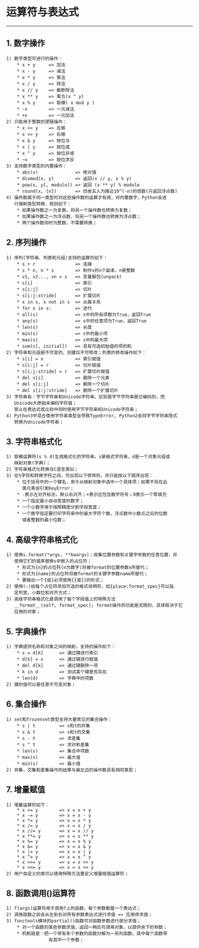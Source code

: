 # **运算符与表达式**
***

## **1. 数字操作**
    1) 数字类型可进行的操作：
        * x + y     => 加法
        * x - y     => 减法
        * x * y     => 乘法
        * x / y     => 除法
        * x // y    => 截断除法
        * x ** y    => 乘方(x ^ y)
        * x % y     => 取模( x mod y )
        * -x        => 一元减法
        * +x        => 一元加法
    2) 只能用于整数的逻辑操作：
        * x << y    => 左移
        * x >> y    => 右移
        * x & y     => 按位与
        * x | y     => 按位或
        * x ^ y     => 按位异或
        * ~x        => 按位求反
    3) 支持数字类型的内置操作：
        * abs(x)              => 绝对值
        * divmod(x, y)        => 返回(x // y, x % y)
        * pow(x, y[, modulo]) => 返回 (x ** y) % modulo
        * round(x, [n])       => 四舍五入为接近10^(-n)的倍数(只返回浮点数)
    4) 操作数属于同一类型时对这些操作数的运算才有效，对内置数字，Python会进
       行强制类型转换，规则如下：
        * 如果操作数之一为复数，将另一个操作数也转换为复数；
        * 如果操作数之一为浮点数，将另一个操作数也转换为浮点数；
        * 两个操作数同时为整数，不需要转换；

## **2. 序列操作**
    1) 序列(字符串、列表和元组)支持的运算符如下：
        * s + r               => 连接
        * s * n, n * s        => 制作s的n个副本，n是整数
        * v1, v2..., vn = s   => 变量解包(unpack)
        * s[i]                => 索引
        * s[i:j]              => 切片
        * s[i:j:stride]       => 扩展切片
        * x in s, x not in s  => 从属关系
        * for x in s:         => 迭代
        * all(s)              => s中的所有项都为True，返回True
        * any(s)              => s中的任意项为True，返回True
        * len(s)              => 长度
        * min(s)              => s中的最小项
        * max(s)              => s中的最大项
        * sum(s[, initial])   => 具有可选初始值的项的和
    2) 字符串和元组是不可变的，创建后不可修改；列表的修改操作如下：
        * s[i] = x            => 索引赋值
        * s[i:j] = r          => 切片赋值
        * s[i:j:stride] = r   => 扩展切片赋值
        * del s[i]            => 删除一个元素
        * del s[i:j]          => 删除一个切片
        * del s[i:j:stride]   => 删除一个扩展切片
    3) 字符串有：字节字符串和Unicode字符串，区别是字节字符串是已编码的，而
       Unicode大原始未编码字符值；
       禁止在表达式或比较中同时使用字节字符串和Unicode字符串；
    4) Python3中混合使用字符串类型会导致TypeError, Python2会将字节字符串隐式
       转换为Unicode字符串；

## **3. 字符串格式化**
    1) 取模运算符(s % d)生成格式化的字符串，s是格式字符串，d是一个对象元组或
       映射对象(字典)；
    2) 字符串格式化转换与C语言类似；
    3) 在%字符和转换字符之间，可出现以下修饰符，并只能按以下顺序出现：
        * 位于括号中的一个键名，用于从映射对象中选中一个具体项；如果不存在此
          类元素会引发KeyError；
        * -表示左对齐标志，默认右对齐；+表示应包含数字符号；0表示一个零填充
        * 一个指定最小自动宽度的数字；
        * 一个小数字用于按照精度分割字段宽度；
        * 一个数字指定要打印字符串中的最大字符个数，浮点数中小数点之后的位数
          或者整数的最小位数；

## **4. 高级字符串格式化**
    1) 使用s.format(*args, **kwargs)；收集位置参数和关键字参数的任意位置，并
       使用它们的值来替换s中嵌入的占位符；
        * 形式为{n}的占位符(n为数字)将被format的位置参数n所替代；
        * 形式为{name}的占位符将被format的关键字参数name所替代；
        * 要输出一个{或}必须使用{{或}}的形式；
    2) 使用(:)给每个占位符添加可选的格式说明符，如{place:format_spec}可以指
       定列宽，小数位和对齐方式；
    3) 高级字符串格式化是调用了每个字段值上的特殊方法
       __format__(self, format_spec); format操作的功能是无限的，具体取决于它
       应用的对象；

## **5. 字典操作**
    1) 字典提供名称和对象之间的映射，支持的操作如下：
        * x = d[k]      => 通过键进行索引
        * d[k] = x      => 通过键进行赋值
        * del d[k]      => 通过键删除一项
        * k in d        => 测试某个键是否存在
        * len(d)        => 字典中的项数
    2) 键的值可以是任意不可变对象；

## **6. 集合操作**
    1) set和frozenset类型支持大量常见的集合操作：
        * s | t         => s和t的并集
        * s & t         => s和t的交集
        * s - t         => 求差集
        * s ^ t         => 求对称差集
        * len(s)        => 集合中项数
        * max(s)        => 最大值
        * min(s)        => 最小值
    2) 并集，交集和差集操作的结果与最左边的操作数具有相同类型；

## **7. 增量赋值**
    1) 增量运算符如下：
        * x += y        => x = x + y
        * x -= y        => x = x - y
        * x *= y        => x = x * y
        * x /= y        => x = x / y
        * x //= y       => x = x // y
        * x **= y       => x = x ** y
        * x %= y        => x = x % y
        * x &= y        => x = x & y
        * x |= y        => x = x | y
        * x ^= y        => x = x ^ y
        * x >>= y       => x = x >> y
        * x <<= y       => x = x << y
    2) 用户自定义的类可以使用特殊方法重定义增量赋值运算符；

## **8. 函数调用()运算符**
    1) f(args)运算符用于调用f上的函数，每个参数都是一个表达式；
    2) 调用函数之前会从左到右对所有参数表达式进行求值 => 应用序求值；
    3) functools模块的partial()函数可对函数参数进行部分求值；
        * 对一个函数的某些参数求值，返回一稍后可调用对象，以提供余下的参数；
        * 机制就是：把一个带有多个参数的函数分解为一系列函数，其中每个函数带
                    有其中一个参数；
